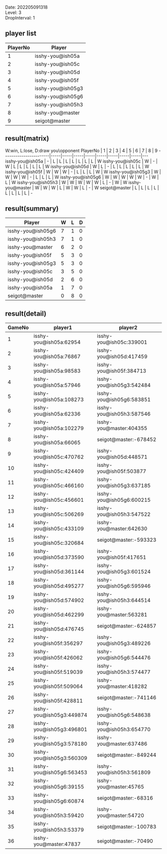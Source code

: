 Date: 202205091318  
Level: 3  
DropInterval: 1  
## player list
PlayerNo  |  Player
----------|-------------------
1         |  isshy-you@ish05a
2         |  isshy-you@ish05c
3         |  isshy-you@ish05d
4         |  isshy-you@ish05f
5         |  isshy-you@ish05g3
6         |  isshy-you@ish05g6
7         |  isshy-you@ish05h3
8         |  isshy-you@master
9         |  seigot@master
## result(matrix)
W:win, L:lose, D:draw
you\opponent PlayerNo  |  1  |  2  |  3  |  4  |  5  |  6  |  7  |  8  |  9
-----------------------|-----|-----|-----|-----|-----|-----|-----|-----|---
isshy-you@ish05a       |  -  |  L  |  L  |  L  |  L  |  L  |  L  |  L  |  W
isshy-you@ish05c       |  W  |  -  |  W  |  L  |  L  |  L  |  L  |  L  |  W
isshy-you@ish05d       |  W  |  L  |  -  |  L  |  L  |  L  |  L  |  L  |  W
isshy-you@ish05f       |  W  |  W  |  W  |  -  |  L  |  L  |  L  |  W  |  W
isshy-you@ish05g3      |  W  |  W  |  W  |  W  |  -  |  L  |  L  |  L  |  W
isshy-you@ish05g6      |  W  |  W  |  W  |  W  |  W  |  -  |  W  |  L  |  W
isshy-you@ish05h3      |  W  |  W  |  W  |  W  |  W  |  L  |  -  |  W  |  W
isshy-you@master       |  W  |  W  |  W  |  L  |  W  |  W  |  L  |  -  |  W
seigot@master          |  L  |  L  |  L  |  L  |  L  |  L  |  L  |  L  |  -
## result(summary)
Player             |  W  |  L  |  D
-------------------|-----|-----|---
isshy-you@ish05g6  |  7  |  1  |  0
isshy-you@ish05h3  |  7  |  1  |  0
isshy-you@master   |  6  |  2  |  0
isshy-you@ish05f   |  5  |  3  |  0
isshy-you@ish05g3  |  5  |  3  |  0
isshy-you@ish05c   |  3  |  5  |  0
isshy-you@ish05d   |  2  |  6  |  0
isshy-you@ish05a   |  1  |  7  |  0
seigot@master      |  0  |  8  |  0
## result(detail)
GameNo  |  player1                   |  player2
--------|----------------------------|--------------------------
1       |  isshy-you@ish05a:62954    |  isshy-you@ish05c:339001
2       |  isshy-you@ish05a:76867    |  isshy-you@ish05d:417459
3       |  isshy-you@ish05a:98583    |  isshy-you@ish05f:384713
4       |  isshy-you@ish05a:57946    |  isshy-you@ish05g3:542484
5       |  isshy-you@ish05a:108273   |  isshy-you@ish05g6:583851
6       |  isshy-you@ish05a:62336    |  isshy-you@ish05h3:587546
7       |  isshy-you@ish05a:102279   |  isshy-you@master:404355
8       |  isshy-you@ish05a:66065    |  seigot@master:-678452
9       |  isshy-you@ish05c:470762   |  isshy-you@ish05d:448571
10      |  isshy-you@ish05c:424409   |  isshy-you@ish05f:503877
11      |  isshy-you@ish05c:466160   |  isshy-you@ish05g3:637185
12      |  isshy-you@ish05c:456601   |  isshy-you@ish05g6:600215
13      |  isshy-you@ish05c:506269   |  isshy-you@ish05h3:547522
14      |  isshy-you@ish05c:433109   |  isshy-you@master:642630
15      |  isshy-you@ish05c:320684   |  seigot@master:-593323
16      |  isshy-you@ish05d:373590   |  isshy-you@ish05f:417651
17      |  isshy-you@ish05d:361144   |  isshy-you@ish05g3:601524
18      |  isshy-you@ish05d:495277   |  isshy-you@ish05g6:595946
19      |  isshy-you@ish05d:574902   |  isshy-you@ish05h3:644514
20      |  isshy-you@ish05d:462299   |  isshy-you@master:563281
21      |  isshy-you@ish05d:476745   |  seigot@master:-624857
22      |  isshy-you@ish05f:356297   |  isshy-you@ish05g3:489226
23      |  isshy-you@ish05f:426062   |  isshy-you@ish05g6:544476
24      |  isshy-you@ish05f:519039   |  isshy-you@ish05h3:574477
25      |  isshy-you@ish05f:509064   |  isshy-you@master:418282
26      |  isshy-you@ish05f:428811   |  seigot@master:-741146
27      |  isshy-you@ish05g3:449874  |  isshy-you@ish05g6:548638
28      |  isshy-you@ish05g3:496801  |  isshy-you@ish05h3:654770
29      |  isshy-you@ish05g3:578180  |  isshy-you@master:637486
30      |  isshy-you@ish05g3:560309  |  seigot@master:-849244
31      |  isshy-you@ish05g6:563453  |  isshy-you@ish05h3:561809
32      |  isshy-you@ish05g6:39155   |  isshy-you@master:45765
33      |  isshy-you@ish05g6:60874   |  seigot@master:-68316
34      |  isshy-you@ish05h3:59420   |  isshy-you@master:54720
35      |  isshy-you@ish05h3:53379   |  seigot@master:-100783
36      |  isshy-you@master:47837    |  seigot@master:-70490

